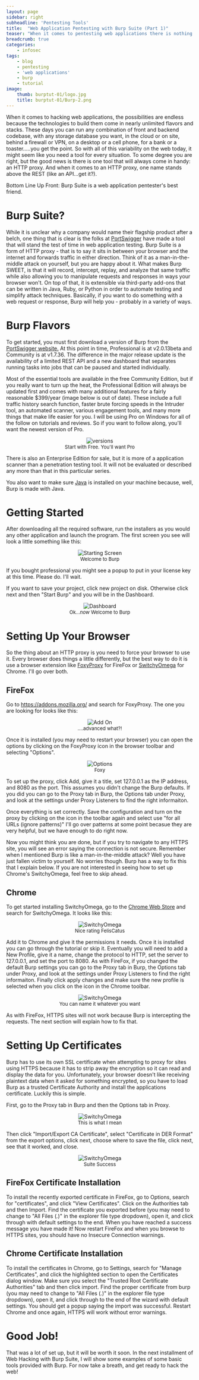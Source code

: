 ```yaml
---
layout: page
sidebar: right
subheadline: 'Pentesting Tools'
title:  "Web Application Pentesting with Burp Suite (Part 1)"
teaser: "When it comes to pentesting web applications there is nothing quite like Burp Suite. Join me as we dig into Burp Suite with real world practice examples!"
breadcrumb: true
categories:
    - infosec
tags:
    - blog
    - pentesting
    - 'web applications'
    - burp
    - tutorial
image:
    thumb: burptut-01/logo.jpg
    title: burptut-01/Burp-2.png
---
```

When it comes to hacking web applications, the possibilities are endless because the technologies to build them come in nearly unlimited flavors and stacks.  These days you can run any combination of front and backend codebase, with any storage database you want, in the cloud or on site, behind a firewall or VPN, on a desktop or a cell phone, for a bank or a toaster.....you get the point.  So with all of this variability on the web today, it might seem like you need a tool for every situation.  To some degree you are right, but the good news is there is one tool that will always come in handy: an HTTP proxy.  And when it comes to an HTTP proxy, one name stands above the REST (like an API...get it?).

Bottom Line Up Front: Burp Suite is a web application pentester's best friend.

# Burp Suite?
While it is unclear why a company would name their flagship product after a belch, one thing that is clear is the folks at <a href=https://portswigger.net/burp>PortSwigger</a> have made a tool that will stand the test of time in web application testing.  Burp Suite is a form of HTTP proxy - that is to say it sits in between your browser and the internet and forwards traffic in either direction.  Think of it as a man-in-the-middle attack on yourself, but you are happy about it.
What makes Burp SWEET, is that it will record, intercept, replay, and analyze that same traffic while also allowing you to manipulate requests and responses in ways your browser won't.  On top of that, it is extensible via third-party add-ons that can be written in Java, Ruby, or Python in order to automate testing and simplify attack techniques.  Basically, if you want to do something with a web request or response, Burp will help you - probably in a variety of ways.
# Burp Flavors
To get started, you must first download a version of Burp from the <a href=https://portswigger.net/burp>PortSwigger website.</a>  At this point in time, Professional is at v2.0.13beta and Community is at v1.7.36.  The difference in the major release update is the availability of a limited REST API and a new dashboard that separates running tasks into jobs that can be paused and started individually.  

Most of the essential tools are available in the free Community Edition, but if you really want to turn up the heat, the Professional Edition will always be updated first and comes with many additional features for a fairly reasonable $399/year (image below is out of date).  These include a full traffic history search function, faster brute forcing speeds in the Intruder tool, an automated scanner, various engagement tools, and many more things that make life easier for you.  I will be using Pro on Windows for all of the follow on tutorials and reviews.  So if you want to follow along, you'll want the newest version of Pro.

<figure style="text-align:center; margin:1em">
<img src="/images/burptut-01/burpflavors.PNG" alt="versions">
<figcaption style="font-size:small;">
Start with Free.  You'll want Pro
</figcaption>
</figure>

There is also an Enterprise Edition for sale, but it is more of a application scanner than a penetration testing tool.  It will not be evaluated or described any more than that in this particular series.

You also want to make sure [Java](https://www.java.com/en/download/) is installed on your machine because, well, Burp is made with Java.
# Getting Started
After downloading all the required software, run the installers as you would any other application and launch the program.  The first screen you see will look a little something like this:

<figure style="text-align:center; margin:1em">
<img src="/images/burptut-01/burp1-1.PNG" alt="Starting Screen">
<figcaption style="font-size:small;">
Welcome to Burp
</figcaption>
</figure>

If you bought professional you might see a popup to put in your license key at this time.  Please do.  I'll wait.

If you want to save your project, click new project on disk.  Otherwise click next and then "Start Burp" and you will be in the Dashboard.

<figure style="text-align:center; margin:1em">
<img src="/images/burptut-01/burp2.PNG" alt="Dashboard">
<figcaption style="font-size:small;">
    Ok...<em>now</em> Welcome to Burp
</figcaption>
</figure>

# Setting Up Your Browser
So the thing about an HTTP proxy is you need to force your browser to use it.  Every browser does things a little differently, but the best way to do it is use a browser extension like <a href="https://addons.mozilla.org/en-US/firefox/addon/foxyproxy-standard/">FoxyProxy</a> for FireFox or <a href="https://chrome.google.com/webstore/detail/proxy-switchyomega/padekgcemlokbadohgkifijomclgjgif?hl=en">SwitchyOmega</a> for Chrome.  I'll go over both.
## FireFox
Go to https://addons.mozilla.org/ and search for FoxyProxy.  The one you are looking for looks like this: 

<figure style="text-align:center; margin:1em">
<img src="/images/burptut-01/foxyproxy.PNG" alt="Add On" style="max-width:200px">
<figcaption style="font-size:small;">
    ....advanced what?!
</figcaption>
</figure>

Once it is installed (you may need to restart your browser) you can open the options by clicking on the FoxyProxy icon in the browser toolbar and selecting "Options".

<figure style="text-align:center; margin:1em">
<img src="/images/burptut-01/foxyproxyoptions.PNG" alt="Options">
<figcaption style="font-size:small;">
    Foxy
</figcaption>
</figure>

To set up the proxy, click Add, give it a title, set 127.0.0.1 as the IP address, and 8080 as the port.  This assumes you didn't change the Burp defaults.  If you did you can go to the Proxy tab in Burp, the Options tab under Proxy, and look at the settings under Proxy Listeners to find the right informaiton.

Once everything is set correctly. Save the configuration and turn on the proxy by clicking on the icon in the toolbar again and select use "for all URLs (ignore patterns)"  I'll go over patterns at some point becasue they are very helpful, but we have enough to do right now.

Now you might think you are done, but if you try to navigate to any HTTPS site, you will see an error saying the connection is not secure.  Remember when I mentioned Burp is like a man-in-the-middle attack?  Well you have just fallen victim to yourself.  No worries though.  Burp has a way to fix this that I explain below.  If you are not interested in seeing how to set up Chrome's SwitchyOmega, feel free to skip ahead.

## Chrome
To get started installing SwitchyOmega, go to the <a href=https://chrome.google.com/webstore/category/extensions> Chrome Web Store</a> and search for SwitchyOmega.  It looks like this:

<figure style="text-align:center; margin:1em">
<img src="/images/burptut-01/so1.PNG" alt="SwitchyOmega">
<figcaption style="font-size:small;">
    Nice rating FelisCatus
</figcaption>
</figure>

Add it to Chrome and give it the permissions it needs.  Once it is installed you can go through the tutorial or skip it.  Eventually you will need to add a New Profile, give it a name, change the protocol to HTTP, set the server to 127.0.0.1, and  set the port to 8080.  As with FireFox, if you changed the default Burp settings you can go to the Proxy tab in Burp, the Options tab under Proxy, and look at the settings under Proxy Listeners to find the right informaiton.  Finally click apply changes and make sure the new profile is selected when you click on the icon in the Chrome toolbar.

<figure style="text-align:center; margin:1em">
<img src="/images/burptut-01/so2.PNG" alt="SwitchyOmega" style="max-height:200px">
<figcaption style="font-size:small;">
You can name it whatever you want
</figcaption>
</figure>

As with FireFox, HTTPS sites will not work because Burp is intercepting the requests.  The next section will explain how to fix that.

<h1>Setting Up Certificates</h1>
Burp has to use its own SSL certificate when attempting to proxy for sites using HTTPS because it has to strip away the encryption so it can read and display the data for you.  Unfortunately, your browser doesn't like receiving plaintext data when it asked for something encrypted, so you have to load Burp as a trusted Certificate Authority and install the applications certificate.  Luckily this is simple.

First, go to the Proxy tab in Burp and then the Options tab in Proxy.

<figure style="text-align:center; margin:1em">
<img src="/images/burptut-01/sslsetup1.PNG" alt="SwitchyOmega" style="max-width:400px">
<figcaption style="font-size:small;">
This is what I mean
</figcaption>
</figure>

Then click "Import/Export CA Certificate", select "Certificate in DER Format" from the export options, click next, choose where to save the file, click next, see that it worked, and close.

<figure style="text-align:center; margin:1em">
<img src="/images/burptut-01/sslsetup2.PNG" alt="SwitchyOmega" style="max-width:400px">
<figcaption style="font-size:small;">
Suite Success
</figcaption>
</figure>

## FireFox Certificate Installation
To install the recently exported certificate in FireFox, go to Options, search for "certificates", and click "View Certificates".   Click on the Authorities tab and then Import.  Find the certificate you exported before (you may need to change to "All Files (*.*)" in the explorer file type dropdown), open it, and click through with default settings to the end.  When you have reached a success message you have made it! Now restart FireFox and when you browse to HTTPS sites, you should have no Insecure Connection warnings.

## Chrome Certificate Installation
To install the certificates in Chrome, go to Settings, search for "Manage Certificates", and click the highlighted section to open the Certificates dialog window.  Make sure you select the "Trusted Root Certificate Authorities" tab and then click import.  Find the proper certificate from burp (you may need to change to "All Files (*.*)" in the explorer file type dropdown), open it, and click through to the end of the wizard with default settings.  You should get a popup saying the import was successful.  Restart Chrome and once again, HTTPS will work without error warnings.

<h1>Good Job!</h1>
That was a lot of set up, but it will be worth it soon.  In the next installment of Web Hacking with Burp Suite, I will show some examples of some basic tools provided with Burp.  For now take a breath, and get ready to hack the web!
